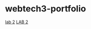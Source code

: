# webtech3-portfolio
[lab 2](https://github.com/RaniVerelst/webtech3-portfolio/tree/master/lab1)
[LAB 2](https://github.com/RaniVerelst/webtech3-portfolio/tree/master/LAB%202)
